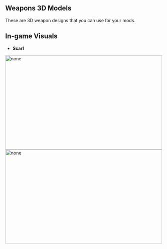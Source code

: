 ## Weapons 3D Models
These are 3D weapon designs that you can use for your mods.
## In-game Visuals
- **Scarl**
<img src="https://iili.io/JTa5j3v.png" alt="none" width="500" height="300"> 
<img src="https://iili.io/JTaY7eV.png" alt="none" width="500" height="300">
